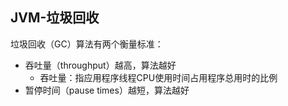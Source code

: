 ## JVM-垃圾回收

垃圾回收（GC）算法有两个衡量标准：
- 吞吐量（throughput）越高，算法越好
    - 吞吐量：指应用程序线程CPU使用时间占用程序总用时的比例
- 暂停时间（pause times）越短，算法越好



